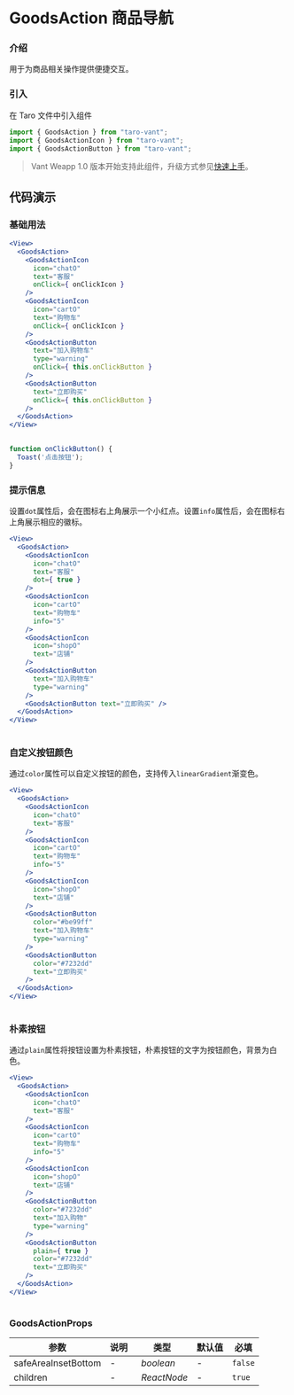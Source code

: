 # GoodsAction 商品导航

### 介绍

用于为商品相关操作提供便捷交互。

### 引入

在 Taro 文件中引入组件

```js
import { GoodsAction } from "taro-vant";
import { GoodsActionIcon } from "taro-vant";
import { GoodsActionButton } from "taro-vant"; 
```

> Vant Weapp 1.0 版本开始支持此组件，升级方式参见[快速上手](#/quickstart)。

## 代码演示

### 基础用法

```jsx
<View>
  <GoodsAction>
    <GoodsActionIcon
      icon="chatO"
      text="客服"
      onClick={ onClickIcon }
    />
    <GoodsActionIcon
      icon="cartO"
      text="购物车"
      onClick={ onClickIcon }
    />
    <GoodsActionButton
      text="加入购物车"
      type="warning"
      onClick={ this.onClickButton }
    />
    <GoodsActionButton
      text="立即购买"
      onClick={ this.onClickButton }
    />
  </GoodsAction>
</View>
 
```

```js
function onClickButton() {
  Toast('点击按钮');
} 
```

### 提示信息

设置`dot`属性后，会在图标右上角展示一个小红点。设置`info`属性后，会在图标右上角展示相应的徽标。

```jsx
<View>
  <GoodsAction>
    <GoodsActionIcon
      icon="chatO"
      text="客服"
      dot={ true }
    />
    <GoodsActionIcon
      icon="cartO"
      text="购物车"
      info="5"
    />
    <GoodsActionIcon
      icon="shopO"
      text="店铺"
    />
    <GoodsActionButton
      text="加入购物车"
      type="warning"
    />
    <GoodsActionButton text="立即购买" />
  </GoodsAction>
</View>
 
```

### 自定义按钮颜色

通过`color`属性可以自定义按钮的颜色，支持传入`linearGradient`渐变色。

```jsx
<View>
  <GoodsAction>
    <GoodsActionIcon
      icon="chatO"
      text="客服"
    />
    <GoodsActionIcon
      icon="cartO"
      text="购物车"
      info="5"
    />
    <GoodsActionIcon
      icon="shopO"
      text="店铺"
    />
    <GoodsActionButton
      color="#be99ff"
      text="加入购物车"
      type="warning"
    />
    <GoodsActionButton
      color="#7232dd"
      text="立即购买"
    />
  </GoodsAction>
</View>
 
```

### 朴素按钮

通过`plain`属性将按钮设置为朴素按钮，朴素按钮的文字为按钮颜色，背景为白色。

```jsx
<View>
  <GoodsAction>
    <GoodsActionIcon
      icon="chatO"
      text="客服"
    />
    <GoodsActionIcon
      icon="cartO"
      text="购物车"
      info="5"
    />
    <GoodsActionIcon
      icon="shopO"
      text="店铺"
    />
    <GoodsActionButton
      color="#7232dd"
      text="加入购物"
      type="warning"
    />
    <GoodsActionButton
      plain={ true }
      color="#7232dd"
      text="立即购买"
    />
  </GoodsAction>
</View>
 
```
### GoodsActionProps
| 参数 | 说明 | 类型 | 默认值 | 必填 |
| --- | --- | --- | --- | --- |
| safeAreaInsetBottom | - | _&nbsp;&nbsp;boolean<br/>_ | - | `false` |
| children | - | _&nbsp;&nbsp;ReactNode<br/>_ | - | `true` |

